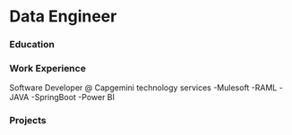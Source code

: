 # Data Engineer

### Education


### Work Experience
Software Developer @ Capgemini technology services
-Mulesoft
-RAML
-JAVA
-SpringBoot
-Power BI

### Projects

